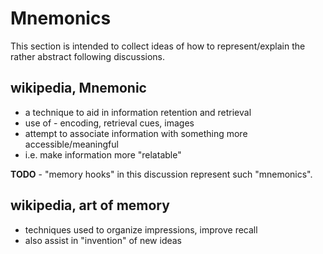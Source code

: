 
<!-- ======================================================================= -->
# Mnemonics

This section is intended to collect ideas of how to represent/explain the
rather abstract following discussions.

<!-- ======================================================================= -->
## wikipedia, Mnemonic

* a technique to aid in information retention and retrieval
* use of - encoding, retrieval cues, images
* attempt to associate information with something more accessible/meaningful
* i.e. make information more "relatable"

**TODO** - "memory hooks" in this discussion represent such "mnemonics".

<!-- ======================================================================= -->
## wikipedia, art of memory

* techniques used to organize impressions, improve recall
* also assist in "invention" of new ideas
